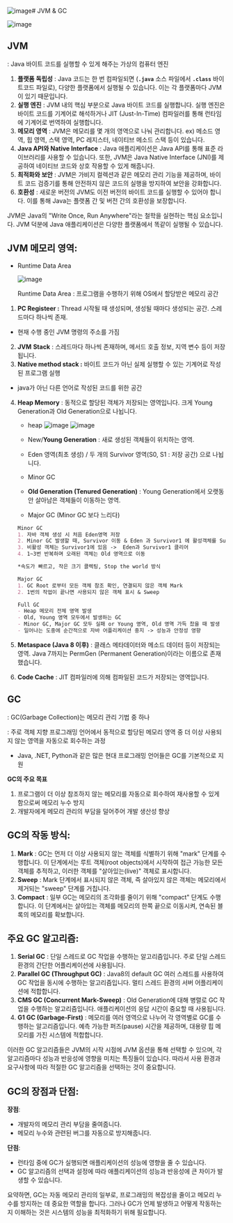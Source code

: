 ![image](https://github.com/sujinsu/TIL/assets/87465326/e8ae8233-eb7c-43ac-80d4-9c28662d5ffa)# JVM & GC

![image](https://github.com/sujinsu/TIL/assets/87465326/5678eaf6-79eb-4315-9859-b770d93eaaba)






## JVM

: Java 바이트 코드를 실행할 수 있게 해주는 가상의 컴퓨터 엔진

1. **플랫폼 독립성** : Java 코드는 한 번 컴파일되면 (**`.java`** 소스 파일에서 **`.class`** 바이트코드 파일로), 다양한 플랫폼에서 실행될 수 있습니다. 이는 각 플랫폼마다 JVM이 있기 때문입니다.
2. **실행 엔진** : JVM 내의 핵심 부분으로 Java 바이트 코드를 실행합니다. 실행 엔진은 바이트 코드를 기계어로 해석하거나 JIT (Just-In-Time) 컴파일러를 통해 런타임에 기계어로 번역하여 실행합니다.
3. **메모리 영역** : JVM은 메모리를 몇 개의 영역으로 나눠 관리합니다. ex) 메소드 영역, 힙 영역, 스택 영역, PC 레지스터, 네이티브 메소드 스택 등이 있습니다.
4. **Java API와 Native Interface** : Java 애플리케이션은 Java API를 통해 표준 라이브러리를 사용할 수 있습니다. 또한, JVM은 Java Native Interface (JNI)를 제공하여 네이티브 코드와 상호 작용할 수 있게 해줍니다.
5. **최적화와 보안** : JVM은 가비지 컬렉션과 같은 메모리 관리 기능을 제공하며, 바이트 코드 검증기를 통해 안전하지 않은 코드의 실행을 방지하여 보안을 강화합니다.
6. **호환성** : 새로운 버전의 JVM도 이전 버전의 바이트 코드를 실행할 수 있어야 합니다. 이를 통해 Java는 플랫폼 간 및 버전 간의 호환성을 보장합니다.

JVM은 Java의 "Write Once, Run Anywhere"라는 철학을 실현하는 핵심 요소입니다. JVM 덕분에 Java 애플리케이션은 다양한 플랫폼에서 똑같이 실행될 수 있습니다.







## **JVM 메모리 영역:**

- Runtime Data Area

  ![image](https://github.com/sujinsu/TIL/assets/87465326/3208bb63-236f-4a26-ba24-55503a0de6fd)

  Runtime Data Area : 프로그램을 수행하기 위해 OS에서 할당받은 메모리 공간

1. **PC Registeer :** Thread 시작될 때 생성되며, 생성될 때마다 생성되는 공간. 스레드마다 하나씩 존재.

- 현재 수행 중인 JVM 명령의 주소를 가짐

2. **JVM** **Stack** : 스레드마다 하나씩 존재하며, 메서드 호출 정보, 지역 변수 등이 저장됩니다.
3. **Native method stack :** 바이트 코드가 아닌 실제 실행할 수 있는 기계어로 작성된 프로그램 실행

- java가 아닌 다른 언어로 작성된 코드를 위한 공간

4. **Heap Memory** : 동적으로 할당된 객체가 저장되는 영역입니다. 크게 Young Generation과 Old Generation으로 나뉩니다.

   - heap
     ![image](https://github.com/sujinsu/TIL/assets/87465326/c7c83c56-bfb7-470e-b7f7-01d22c9de682)
     ![image](https://github.com/sujinsu/TIL/assets/87465326/e037201f-5ad6-45d0-bab1-7bbb280d2906)

   - New/**Young Generation** : 새로 생성된 객체들이 위치하는 영역.

   - Eden 영역(최초 생성) / 두 개의 Survivor 영역(S0, S1 : 저장 공간) 으로 나뉩니다.

   - Minor GC

   - **Old Generation (Tenured Generation)** : Young Generation에서 오랫동안 살아남은 객체들이 이동하는 영역.

   - Major GC (Minor GC 보다 느리다)

   ```markdown
   Minor GC
   1. 자바 객체 생성 시 처음 Eden영역 저장
   2. Minor GC 발생할 때, Survivor 이동 & Eden 과 Survivor1 에 활성객체를 Survivor2에 복사
   3. 비활성 객체는 Survivor1에 있음 ->  Eden과 Survivor1 클리어
   4. 1~3번 반복하며 오래된 객체는 Old 영역으로 이동
   
   *속도가 빠르고, 작은 크기 콜렉팅, Stop the world 방식
   ```

   ```markdown
   Major GC
   1. GC Root 로부터 모든 객체 참조 확인, 연결되지 않은 객체 Mark
   2. 1번의 작업이 끝나면 사용되지 않은 객체 표시 & Sweep
   ```

   ```markdown
   Full GC
   - Heap 메모리 전체 영역 발생
   - Old, Young 영역 모두에서 발생하는 GC
   - Minor GC, Major GC 모두 실패 or Young 영역, Old 영역 가득 찼을 때 발생
   - 일어나는 도중에 순간적으로 자바 어플리케이션 중지 -> 성능과 안정성 영향
   ```

5. **Metaspace (Java 8 이후)** : 클래스 메타데이터와 메소드 데이터 등이 저장되는 영역. Java 7까지는 PermGen (Permanent Generation)이라는 이름으로 존재했습니다.

6. **Code Cache** : JIT 컴파일러에 의해 컴파일된 코드가 저장되는 영역입니다.





## GC

: GC(Garbage Collection)는 메모리 관리 기법 중 하나

: 주로 객체 지향 프로그래밍 언어에서 동적으로 할당된 메모리 영역 중 더 이상 사용되지 않는 영역을 자동으로 회수하는 과정

- Java, .NET, Python과 같은 많은 현대 프로그래밍 언어들은 GC를 기본적으로 지원

**GC의 주요 목표**

1. 프로그램이 더 이상 참조하지 않는 메모리를 자동으로 회수하여 재사용할 수 있게 함으로써 메모리 누수 방지
2. 개발자에게 메모리 관리의 부담을 덜어주어 개발 생산성 향상





## **GC의 작동 방식:**

1. **Mark** : GC는 먼저 더 이상 사용되지 않는 객체를 식별하기 위해 "mark" 단계를 수행합니다. 이 단계에서는 루트 객체(root objects)에서 시작하여 접근 가능한 모든 객체를 추적하고, 이러한 객체를 "살아있는(live)" 객체로 표시합니다.
2. **Sweep** : Mark 단계에서 표시되지 않은 객체, 즉 살아있지 않은 객체는 메모리에서 제거되는 "sweep" 단계를 거칩니다.
3. **Compact** : 일부 GC는 메모리의 조각화를 줄이기 위해 "compact" 단계도 수행합니다. 이 단계에서는 살아있는 객체를 메모리의 한쪽 끝으로 이동시켜, 연속된 블록의 메모리를 확보합니다.





## **주요 GC 알고리즘:**

1. **Serial GC** : 단일 스레드로 GC 작업을 수행하는 알고리즘입니다. 주로 단일 스레드 환경의 간단한 어플리케이션에 사용됩니다.
2. **Parallel GC (Throughput GC)** : Java8의 default GC 여러 스레드를 사용하여 GC 작업을 동시에 수행하는 알고리즘입니다. 멀티 스레드 환경의 서버 어플리케이션에 적합합니다.
3. **CMS GC (Concurrent Mark-Sweep)** : Old Generation에 대해 병렬로 GC 작업을 수행하는 알고리즘입니다. 애플리케이션의 응답 시간이 중요할 때 사용됩니다.
4. **G1 GC (Garbage-First)** : 메모리를 여러 영역으로 나누어 각 영역별로 GC를 수행하는 알고리즘입니다. 예측 가능한 퍼즈(pause) 시간을 제공하며, 대용량 힙 메모리를 가진 시스템에 적합합니다.

이러한 GC 알고리즘들은 JVM의 시작 시점에 JVM 옵션을 통해 선택할 수 있으며, 각 알고리즘마다 성능과 반응성에 영향을 미치는 특징들이 있습니다. 따라서 사용 환경과 요구사항에 따라 적절한 GC 알고리즘을 선택하는 것이 중요합니다.





## **GC의 장점과 단점:**

**장점**:

- 개발자의 메모리 관리 부담을 줄여줍니다.
- 메모리 누수와 관련된 버그를 자동으로 방지해줍니다.

**단점**:

- 런타임 중에 GC가 실행되면 애플리케이션의 성능에 영향을 줄 수 있습니다.
- GC 알고리즘의 선택과 설정에 따라 애플리케이션의 성능과 반응성에 큰 차이가 발생할 수 있습니다.

요약하면, GC는 자동 메모리 관리의 일부로, 프로그래밍의 복잡성을 줄이고 메모리 누수를 방지하는 데 중요한 역할을 합니다. 그러나 GC가 언제 발생하고 어떻게 작동하는지 이해하는 것은 시스템의 성능을 최적화하기 위해 필요합니다.
